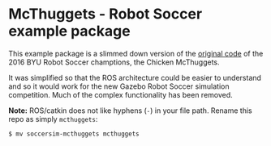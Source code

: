 McThuggets - Robot Soccer example package
=========================================

This example package is a slimmed down version of the [original code](https://github.com/zamora18/robot-soccer) of the 2016 BYU Robot Soccer champtions, the Chicken McThuggets.

It was simplified so that the ROS architecture could be easier to understand and so it would work for the new Gazebo Robot Soccer simulation competition. Much of the complex functionality has been removed.

**Note:** ROS/catkin does not like hyphens (`-`) in your file path. Rename this repo as simply `mcthuggets`:

```bash
$ mv soccersim-mcthuggets mcthuggets
```